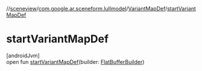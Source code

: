 //[sceneview](../../../index.md)/[com.google.ar.sceneform.lullmodel](../index.md)/[VariantMapDef](index.md)/[startVariantMapDef](start-variant-map-def.md)

# startVariantMapDef

[androidJvm]\
open fun [startVariantMapDef](start-variant-map-def.md)(builder: [FlatBufferBuilder](../../com.google.flatbuffers/-flat-buffer-builder/index.md))

